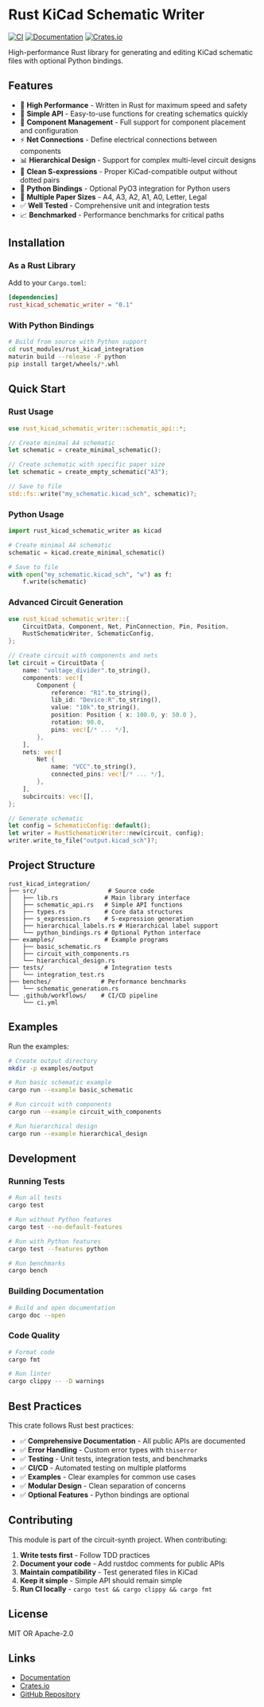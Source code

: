 # Rust KiCad Schematic Writer

[![CI](https://github.com/circuit-synth/circuit-synth/actions/workflows/ci.yml/badge.svg)](https://github.com/circuit-synth/circuit-synth/actions)
[![Documentation](https://docs.rs/rust_kicad_schematic_writer/badge.svg)](https://docs.rs/rust_kicad_schematic_writer)
[![Crates.io](https://img.shields.io/crates/v/rust_kicad_schematic_writer.svg)](https://crates.io/crates/rust_kicad_schematic_writer)

High-performance Rust library for generating and editing KiCad schematic files with optional Python bindings.

## Features

- 🚀 **High Performance** - Written in Rust for maximum speed and safety
- 📝 **Simple API** - Easy-to-use functions for creating schematics quickly
- 🔧 **Component Management** - Full support for component placement and configuration
- ⚡ **Net Connections** - Define electrical connections between components
- 📊 **Hierarchical Design** - Support for complex multi-level circuit designs
- 🎯 **Clean S-expressions** - Proper KiCad-compatible output without dotted pairs
- 🐍 **Python Bindings** - Optional PyO3 integration for Python users
- 📏 **Multiple Paper Sizes** - A4, A3, A2, A1, A0, Letter, Legal
- ✅ **Well Tested** - Comprehensive unit and integration tests
- 📈 **Benchmarked** - Performance benchmarks for critical paths

## Installation

### As a Rust Library

Add to your `Cargo.toml`:

```toml
[dependencies]
rust_kicad_schematic_writer = "0.1"
```

### With Python Bindings

```bash
# Build from source with Python support
cd rust_modules/rust_kicad_integration
maturin build --release -F python
pip install target/wheels/*.whl
```

## Quick Start

### Rust Usage

```rust
use rust_kicad_schematic_writer::schematic_api::*;

// Create minimal A4 schematic
let schematic = create_minimal_schematic();

// Create schematic with specific paper size
let schematic = create_empty_schematic("A3");

// Save to file
std::fs::write("my_schematic.kicad_sch", schematic)?;
```

### Python Usage

```python
import rust_kicad_schematic_writer as kicad

# Create minimal A4 schematic
schematic = kicad.create_minimal_schematic()

# Save to file
with open("my_schematic.kicad_sch", "w") as f:
    f.write(schematic)
```

### Advanced Circuit Generation

```rust
use rust_kicad_schematic_writer::{
    CircuitData, Component, Net, PinConnection, Pin, Position,
    RustSchematicWriter, SchematicConfig,
};

// Create circuit with components and nets
let circuit = CircuitData {
    name: "voltage_divider".to_string(),
    components: vec![
        Component {
            reference: "R1".to_string(),
            lib_id: "Device:R".to_string(),
            value: "10k".to_string(),
            position: Position { x: 100.0, y: 50.0 },
            rotation: 90.0,
            pins: vec![/* ... */],
        },
    ],
    nets: vec![
        Net {
            name: "VCC".to_string(),
            connected_pins: vec![/* ... */],
        },
    ],
    subcircuits: vec![],
};

// Generate schematic
let config = SchematicConfig::default();
let writer = RustSchematicWriter::new(circuit, config);
writer.write_to_file("output.kicad_sch")?;
```

## Project Structure

```
rust_kicad_integration/
├── src/                    # Source code
│   ├── lib.rs             # Main library interface
│   ├── schematic_api.rs   # Simple API functions
│   ├── types.rs           # Core data structures
│   ├── s_expression.rs    # S-expression generation
│   ├── hierarchical_labels.rs # Hierarchical label support
│   └── python_bindings.rs # Optional Python interface
├── examples/              # Example programs
│   ├── basic_schematic.rs
│   ├── circuit_with_components.rs
│   └── hierarchical_design.rs
├── tests/                 # Integration tests
│   └── integration_test.rs
├── benches/              # Performance benchmarks
│   └── schematic_generation.rs
└── .github/workflows/    # CI/CD pipeline
    └── ci.yml
```

## Examples

Run the examples:

```bash
# Create output directory
mkdir -p examples/output

# Run basic schematic example
cargo run --example basic_schematic

# Run circuit with components
cargo run --example circuit_with_components

# Run hierarchical design
cargo run --example hierarchical_design
```

## Development

### Running Tests

```bash
# Run all tests
cargo test

# Run without Python features
cargo test --no-default-features

# Run with Python features
cargo test --features python

# Run benchmarks
cargo bench
```

### Building Documentation

```bash
# Build and open documentation
cargo doc --open
```

### Code Quality

```bash
# Format code
cargo fmt

# Run linter
cargo clippy -- -D warnings
```

## Best Practices

This crate follows Rust best practices:

- ✅ **Comprehensive Documentation** - All public APIs are documented
- ✅ **Error Handling** - Custom error types with `thiserror`
- ✅ **Testing** - Unit tests, integration tests, and benchmarks
- ✅ **CI/CD** - Automated testing on multiple platforms
- ✅ **Examples** - Clear examples for common use cases
- ✅ **Modular Design** - Clean separation of concerns
- ✅ **Optional Features** - Python bindings are optional

## Contributing

This module is part of the circuit-synth project. When contributing:

1. **Write tests first** - Follow TDD practices
2. **Document your code** - Add rustdoc comments for public APIs
3. **Maintain compatibility** - Test generated files in KiCad
4. **Keep it simple** - Simple API should remain simple
5. **Run CI locally** - `cargo test && cargo clippy && cargo fmt`

## License

MIT OR Apache-2.0

## Links

- [Documentation](https://docs.rs/rust_kicad_schematic_writer)
- [Crates.io](https://crates.io/crates/rust_kicad_schematic_writer)
- [GitHub Repository](https://github.com/circuit-synth/circuit-synth)